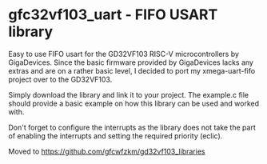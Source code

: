 # gfc32vf103_uart - FIFO USART library

Easy to use FIFO usart for the GD32VF103 RISC-V microcontrollers by GigaDevices. Since the basic firmware provided by GigaDevices lacks  any extras and are on a rather basic level, I decided to port my xmega-uart-fifo project over to the GD32VF103. 

Simply download the library and link it to your project. The example.c file should provide a basic example on how this library can be used and worked with.

Don't forget to configure the interrupts as the library does not take the part of enabling the interrupts and setting the required priority (eclic).

Moved to https://github.com/gfcwfzkm/gd32vf103_libraries

